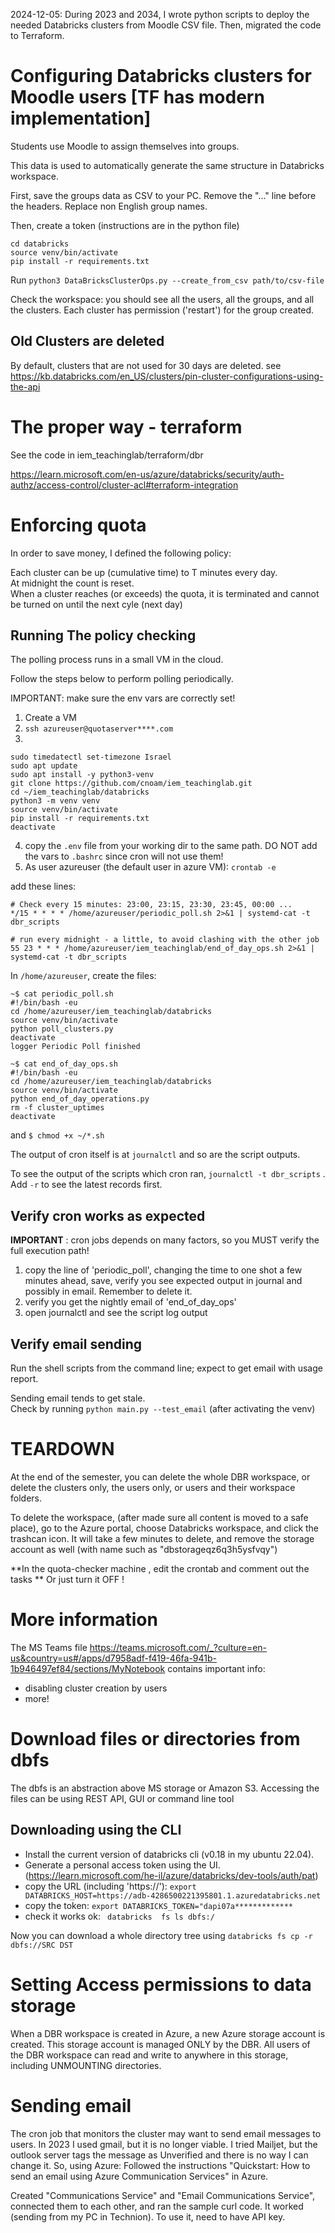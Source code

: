 2024-12-05: During 2023 and 2034, I wrote python scripts to deploy the needed Databricks clusters from Moodle CSV file.
   Then, migrated the code to Terraform. 

# Configuring Databricks clusters for Moodle users [TF has modern implementation]

Students use Moodle to assign themselves into groups. 

This data is used to automatically generate the same structure in Databricks workspace.

First, save the groups data as CSV to your PC. Remove the "..." line before the headers. Replace non English group names.

Then, create a token (instructions are in the python file)

```
cd databricks 
source venv/bin/activate
pip install -r requirements.txt
``` 
Run `python3 DataBricksClusterOps.py --create_from_csv path/to/csv-file`

Check the workspace: you should see all the users, all the groups, and all the clusters.
Each cluster has permission ('restart') for the group created.

## Old Clusters are deleted
By default, clusters that are not used for 30 days are deleted. see https://kb.databricks.com/en_US/clusters/pin-cluster-configurations-using-the-api

# The proper way - terraform
See the code in iem_teachinglab/terraform/dbr

https://learn.microsoft.com/en-us/azure/databricks/security/auth-authz/access-control/cluster-acl#terraform-integration

# Enforcing quota
In order to save money, I defined the following policy:

  Each cluster can be up (cumulative time) to T minutes every day. <br>
  At midnight the count is reset.<br>
  When a cluster reaches (or exceeds) the quota, it is terminated and cannot be turned on until the next cyle (next day)


## Running The policy checking

The polling process runs in a small VM in the cloud.

Follow the steps below to perform polling periodically.

IMPORTANT: make sure the env vars are correctly set!
1. Create a VM
2. `ssh azureuser@quotaserver****.com`
3. 
```
sudo timedatectl set-timezone Israel
sudo apt update
sudo apt install -y python3-venv
git clone https://github.com/cnoam/iem_teachinglab.git
cd ~/iem_teachinglab/databricks
python3 -m venv venv
source venv/bin/activate
pip install -r requirements.txt
deactivate
```
4.  copy the `.env` file from your working dir to the same path.
    DO NOT add the vars to `.bashrc` since cron will not use them!
5. As user azureuser (the default user in azure VM): `crontab -e`

add these lines:
```
# Check every 15 minutes: 23:00, 23:15, 23:30, 23:45, 00:00 ... 
*/15 * * * * /home/azureuser/periodic_poll.sh 2>&1 | systemd-cat -t dbr_scripts

# run every midnight - a little, to avoid clashing with the other job
55 23 * * * /home/azureuser/iem_teachinglab/end_of_day_ops.sh 2>&1 | systemd-cat -t dbr_scripts
```
In `/home/azureuser`, create the files:
```
~$ cat periodic_poll.sh 
#!/bin/bash -eu
cd /home/azureuser/iem_teachinglab/databricks
source venv/bin/activate
python poll_clusters.py
deactivate
logger Periodic Poll finished

~$ cat end_of_day_ops.sh 
#!/bin/bash -eu
cd /home/azureuser/iem_teachinglab/databricks
source venv/bin/activate
python end_of_day_operations.py
rm -f cluster_uptimes
deactivate
```
and `$ chmod +x ~/*.sh`



The output of cron itself is at `journalctl` and so are the script outputs.

To see the output of the scripts which cron ran, `journalctl -t dbr_scripts` . Add `-r` to see the latest records first.

## Verify cron works as expected 
**IMPORTANT** : cron jobs depends on many factors, so you MUST verify the full execution path!
1. copy the line of 'periodic_poll', changing the time to one shot a few minutes ahead, save, verify you see expected output in journal and possibly in email. Remember to delete it.
2. verify you get the nightly email of 'end_of_day_ops'
3. open journalctl and see the script log output

## Verify email sending
Run the shell scripts from the command line; expect to get email with usage report.


Sending email tends to get stale.<br>
Check by running `python main.py --test_email` (after activating the venv)

# TEARDOWN
At the end of the semester, you can delete the whole DBR workspace, or delete the clusters only, the users only, or users and their workspace folders.

To delete the workspace,  (after made sure all content is moved to a safe place), go to the Azure portal, choose Databricks workspace, and click the trashcan icon.  It will take a few minutes to delete, and remove the storage account as well (with name such as "dbstorageqz6q3h5ysfvqy")

**In the quota-checker machine , edit the crontab and comment out the tasks **
Or just turn it OFF !


# More information
The MS Teams file https://teams.microsoft.com/_?culture=en-us&country=us#/apps/d7958adf-f419-46fa-941b-1b946497ef84/sections/MyNotebook
contains important info:
 - disabling cluster creation by users
 - more!
 
 # Download files or directories from dbfs
 The dbfs is an abstraction above MS storage or Amazon S3. Accessing the files can be using REST API, GUI or command line tool

 ## Downloading using the CLI
 - Install the current version of databricks cli (v0.18 in my ubuntu 22.04).
 - Generate a personal access token using the UI. (https://learn.microsoft.com/he-il/azure/databricks/dev-tools/auth/pat)
 - copy the URL (including 'https://'):    `export DATABRICKS_HOST=https://adb-4286500221395801.1.azuredatabricks.net`
 - copy the token:    `export DATABRICKS_TOKEN="dapi07a*************`
 - check it works ok:   ` databricks  fs ls dbfs:/`

Now you can download a whole directory tree using `databricks fs cp -r dbfs://SRC DST`


# Setting Access permissions to data storage
When a DBR workspace is created in Azure, a new Azure storage account is created. This storage account is managed ONLY by the DBR.
All users of the DBR workspace can read and write to anywhere in this storage, including UNMOUNTING directories.


# Sending email 
The cron job that monitors the cluster may want to send email messages to users.
In 2023 I used gmail, but it is no longer viable. I tried Mailjet, but the outlook server tags the message as Unverified and there is no way I can change it.
So, using Azure: 
Followed the instructions "Quickstart: How to send an email using Azure Communication Services" in Azure. 

Created "Communications Service" and "Email Communications Service", connected them to each other, and ran the sample curl code. It worked (sending from my PC in Technion).
To use it, need to have API key.
